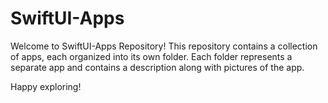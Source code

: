 # SwiftUI-Apps

Welcome to SwiftUI-Apps Repository! This repository contains a collection of apps, each organized into its own folder. Each folder represents a separate app and contains a description along with pictures of the app.

Happy exploring!
